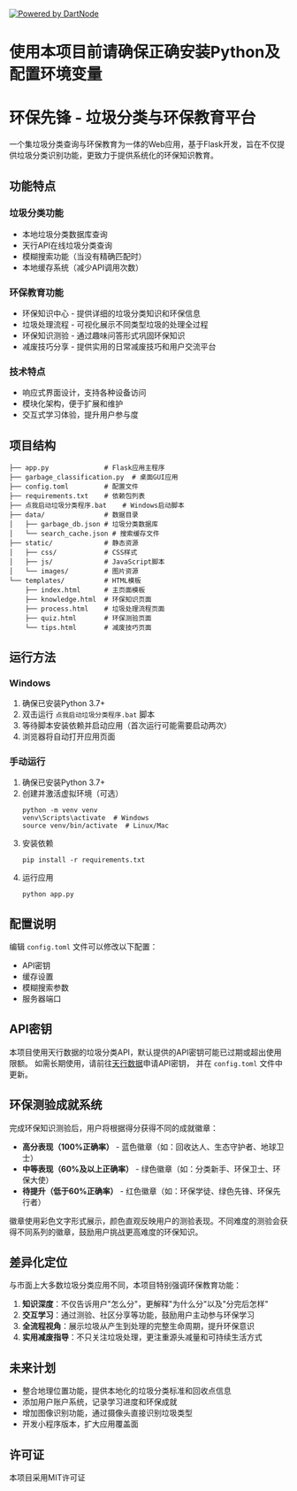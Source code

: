 [![Powered by DartNode](https://dartnode.com/branding/DN-Open-Source-sm.png)](https://dartnode.com "Powered by DartNode - Free VPS for Open Source")

# 使用本项目前请确保正确安装Python及配置环境变量

# 环保先锋 - 垃圾分类与环保教育平台

一个集垃圾分类查询与环保教育为一体的Web应用，基于Flask开发，旨在不仅提供垃圾分类识别功能，更致力于提供系统化的环保知识教育。

## 功能特点

### 垃圾分类功能
- 本地垃圾分类数据库查询
- 天行API在线垃圾分类查询
- 模糊搜索功能（当没有精确匹配时）
- 本地缓存系统（减少API调用次数）

### 环保教育功能
- 环保知识中心 - 提供详细的垃圾分类知识和环保信息
- 垃圾处理流程 - 可视化展示不同类型垃圾的处理全过程
- 环保知识测验 - 通过趣味问答形式巩固环保知识
- 减废技巧分享 - 提供实用的日常减废技巧和用户交流平台

### 技术特点
- 响应式界面设计，支持各种设备访问
- 模块化架构，便于扩展和维护
- 交互式学习体验，提升用户参与度

## 项目结构

```
├── app.py              # Flask应用主程序
├── garbage_classification.py  # 桌面GUI应用
├── config.toml         # 配置文件
├── requirements.txt    # 依赖包列表
├── 点我启动垃圾分类程序.bat    # Windows启动脚本
├── data/               # 数据目录
│   ├── garbage_db.json # 垃圾分类数据库
│   └── search_cache.json # 搜索缓存文件
├── static/             # 静态资源
│   ├── css/            # CSS样式
│   ├── js/             # JavaScript脚本
│   └── images/         # 图片资源
└── templates/          # HTML模板
    ├── index.html      # 主页面模板
    ├── knowledge.html  # 环保知识页面
    ├── process.html    # 垃圾处理流程页面
    ├── quiz.html       # 环保测验页面
    └── tips.html       # 减废技巧页面
```

## 运行方法

### Windows

1. 确保已安装Python 3.7+
2. 双击运行 `点我启动垃圾分类程序.bat` 脚本
3. 等待脚本安装依赖并启动应用（首次运行可能需要启动两次）
4. 浏览器将自动打开应用页面

### 手动运行

1. 确保已安装Python 3.7+
2. 创建并激活虚拟环境（可选）
   ```
   python -m venv venv
   venv\Scripts\activate  # Windows
   source venv/bin/activate  # Linux/Mac
   ```
3. 安装依赖
   ```
   pip install -r requirements.txt
   ```
4. 运行应用
   ```
   python app.py
   ```

## 配置说明

编辑 `config.toml` 文件可以修改以下配置：

- API密钥
- 缓存设置
- 模糊搜索参数
- 服务器端口

## API密钥

本项目使用天行数据的垃圾分类API，默认提供的API密钥可能已过期或超出使用限额。
如需长期使用，请前往[天行数据](https://www.tianapi.com/)申请API密钥，
并在 `config.toml` 文件中更新。

## 环保测验成就系统

完成环保知识测验后，用户将根据得分获得不同的成就徽章：

- **高分表现（100%正确率）** - 蓝色徽章（如：回收达人、生态守护者、地球卫士）
- **中等表现（60%及以上正确率）** - 绿色徽章（如：分类新手、环保卫士、环保大使） 
- **待提升（低于60%正确率）** - 红色徽章（如：环保学徒、绿色先锋、环保先行者）

徽章使用彩色文字形式展示，颜色直观反映用户的测验表现。不同难度的测验会获得不同系列的徽章，鼓励用户挑战更高难度的环保知识。

## 差异化定位

与市面上大多数垃圾分类应用不同，本项目特别强调环保教育功能：

1. **知识深度**：不仅告诉用户"怎么分"，更解释"为什么分"以及"分完后怎样"
2. **交互学习**：通过测验、社区分享等功能，鼓励用户主动参与环保学习
3. **全流程视角**：展示垃圾从产生到处理的完整生命周期，提升环保意识
4. **实用减废指导**：不只关注垃圾处理，更注重源头减量和可持续生活方式

## 未来计划

- 整合地理位置功能，提供本地化的垃圾分类标准和回收点信息
- 添加用户账户系统，记录学习进度和环保成就
- 增加图像识别功能，通过摄像头直接识别垃圾类型
- 开发小程序版本，扩大应用覆盖面

## 许可证

本项目采用MIT许可证
